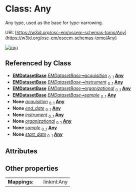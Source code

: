 
# Class: Any

Any type, used as the base for type-narrowing.

URI: [https://w3id.org/osc-em/oscem-schemas-tomo/Any](https://w3id.org/osc-em/oscem-schemas-tomo/Any)


[![img](https://yuml.me/diagram/nofunky;dir:TB/class/[EMDatasetBase],[EMDatasetBase]++-%20acquisition%200..1>[Any],[EMDatasetBase]++-%20instrument%200..1>[Any],[EMDatasetBase]++-%20organizational%200..1>[Any],[EMDatasetBase]++-%20sample%200..1>[Any],[EMDatasetBase]++-%20acquisition(i)%200..1>[Any],[Grant]++-%20end_date%200..1>[Any],[EMDatasetBase]++-%20instrument(i)%200..1>[Any],[EMDatasetBase]++-%20organizational(i)%200..1>[Any],[EMDatasetBase]++-%20sample(i)%200..1>[Any],[Grant]++-%20start_date%200..1>[Any],[Grant])](https://yuml.me/diagram/nofunky;dir:TB/class/[EMDatasetBase],[EMDatasetBase]++-%20acquisition%200..1>[Any],[EMDatasetBase]++-%20instrument%200..1>[Any],[EMDatasetBase]++-%20organizational%200..1>[Any],[EMDatasetBase]++-%20sample%200..1>[Any],[EMDatasetBase]++-%20acquisition(i)%200..1>[Any],[Grant]++-%20end_date%200..1>[Any],[EMDatasetBase]++-%20instrument(i)%200..1>[Any],[EMDatasetBase]++-%20organizational(i)%200..1>[Any],[EMDatasetBase]++-%20sample(i)%200..1>[Any],[Grant]++-%20start_date%200..1>[Any],[Grant])

## Referenced by Class

 *  **[EMDatasetBase](EMDatasetBase.md)** *[EMDatasetBase➞acquisition](EMDatasetBase_acquisition.md)*  <sub>0..1</sub>  **[Any](Any.md)**
 *  **[EMDatasetBase](EMDatasetBase.md)** *[EMDatasetBase➞instrument](EMDatasetBase_instrument.md)*  <sub>0..1</sub>  **[Any](Any.md)**
 *  **[EMDatasetBase](EMDatasetBase.md)** *[EMDatasetBase➞organizational](EMDatasetBase_organizational.md)*  <sub>0..1</sub>  **[Any](Any.md)**
 *  **[EMDatasetBase](EMDatasetBase.md)** *[EMDatasetBase➞sample](EMDatasetBase_sample.md)*  <sub>0..1</sub>  **[Any](Any.md)**
 *  **None** *[acquisition](acquisition.md)*  <sub>0..1</sub>  **[Any](Any.md)**
 *  **None** *[end_date](end_date.md)*  <sub>0..1</sub>  **[Any](Any.md)**
 *  **None** *[instrument](instrument.md)*  <sub>0..1</sub>  **[Any](Any.md)**
 *  **None** *[organizational](organizational.md)*  <sub>0..1</sub>  **[Any](Any.md)**
 *  **None** *[sample](sample.md)*  <sub>0..1</sub>  **[Any](Any.md)**
 *  **None** *[start_date](start_date.md)*  <sub>0..1</sub>  **[Any](Any.md)**

## Attributes


## Other properties

|  |  |  |
| --- | --- | --- |
| **Mappings:** | | linkml:Any |